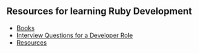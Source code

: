## Resources for learning Ruby Development

- [Books](books.md)
- [Interview Questions for a Developer Role](interview-questions.md)
- [Resources](resources.md)